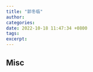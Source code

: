 ```yaml
---
title: "郭冬临"
author: 
categories: 
date: 2022-10-18 11:47:34 +0800
tags: 
excerpt: 
---
```








## Misc


